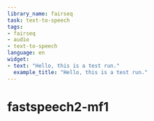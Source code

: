 ```yaml
---
library_name: fairseq
task: text-to-speech
tags:
- fairseq
- audio
- text-to-speech
language: en
widget:
- text: "Hello, this is a test run."
  example_title: "Hello, this is a test run."
---
```

# fastspeech2-mf1
